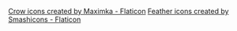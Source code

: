 <a href="https://www.flaticon.com/free-icons/crow" title="crow icons">Crow icons created by Maximka - Flaticon</a>
<a href="https://www.flaticon.com/free-icons/feather" title="feather icons">Feather icons created by Smashicons - Flaticon</a>